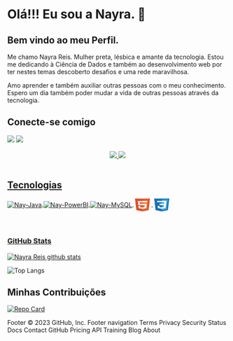 <div>
    <h1>Olá!!! Eu sou a Nayra. 👋 </h1>
    <h2>Bem vindo ao meu Perfil.</h2>
    <p> Me chamo Nayra Reis. Mulher preta, lésbica e amante da tecnologia. Estou me dedicando à Ciência de Dados e também ao desenvolvimento web por ter nestes temas descoberto desafios e uma rede maravilhosa. 
    </p>
    <p>Amo aprender e também auxiliar outras pessoas com o meu conhecimento. Espero um dia também poder mudar a vida de outras pessoas através da tecnologia. 
    </p>
</div>
<div>
    <h2>Conecte-se comigo</h2>
   <a href="https://www.linkedin.com/in/nayrareis/" target="_blank"><img src="https://img.shields.io/badge/-LinkedIn-%230077B5?style=for-the-badge&logo=linkedin&logoColor=white" target="_blank"></a>
    <a href = "mailto:nayra.a.reis@gmail.com"><img src="https://img.shields.io/badge/-Gmail-%23333?style=for-the-badge&logo=gmail&logoColor=white" target="_blank"></a>
</div>
<br>
<div align="center">
  <a href="https://github.com/83Rafa">
  <img height="180em" src="https://github-readme-stats.vercel.app/api?username=Nayra-Reis&show_icons=true&theme=tokyonight&include_all_commits=true&count_private=true"/>
  <img height="180em" src="https://github-readme-stats.vercel.app/api/top-langs/?username=Nayra-Reis&layout=compact&langs_count=7&theme=tokyonight"/>
</div>
<div style="display: inline_block"><br>
    <h2>Tecnologias</h2>
  <img align="center" alt="Nay-Java" height="30" width="40" src="https://cdn-icons-png.flaticon.com/512/226/226777.png">
  <img align="center" alt="Nay-PowerBI" height="30" width="30" src="https://e7.pngegg.com/pngimages/252/727/png-clipart-power-bi-business-intelligence-microsoft-analytics-microsoft-text-rectangle.png">
  <img align="center" alt="Nay-MySQL" height="30" width="40" src="https://cdn.jsdelivr.net/gh/devicons/devicon/icons/mysql/mysql-original-wordmark.svg">
  <img align="center" alt="Nay-HTML" height="30" width="40" src="https://raw.githubusercontent.com/devicons/devicon/master/icons/html5/html5-original.svg">
  <img align="center" alt="Nay-CSS" height="30" width="40" src="https://raw.githubusercontent.com/devicons/devicon/master/icons/css3/css3-original.svg">
</div>
<br>
<br>

### GitHub Stats

<a href="https://github.com/Nayra-Reis">
 <img align="center" src="https://github-readme-stats.vercel.app/api?username=nayra-reis&show_icons=true&theme=dracula&line_height=27" alt="Nayra Reis github stats"/>
</a>

![Top Langs](https://github-readme-stats-git-masterrstaa-rickstaa.vercel.app/api/top-langs/?username=Nayra-Reis&layout=compact&bg_color=013&border_color=30A3DC&title_color=E94D5F&text_color=FFF)    


## Minhas Contribuições
[![Repo Card](https://github-readme-stats.vercel.app/api/pin/?username=83Rafa&repo=dio-lab-open-source&bg_color=000&border_color=30A3DC&show_icons=true&icon_color=30A3DC&title_color=E94D5F&text_color=FFF)](thhps://github.com/83Rafa/dio-lab-open-source)

Footer
© 2023 GitHub, Inc.
Footer navigation
Terms
Privacy
Security
Status
Docs
Contact GitHub
Pricing
API
Training
Blog
About
